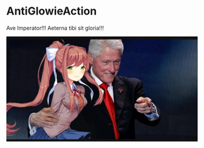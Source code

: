 # AntiGlowieAction
Ave Imperator!!! Aeterna tibi sit gloria!!!

<p align="center">
    <img src="https://raw.githubusercontent.com/AntiGlowieAction/.github/main/res/profile_bc.png" />
</p>